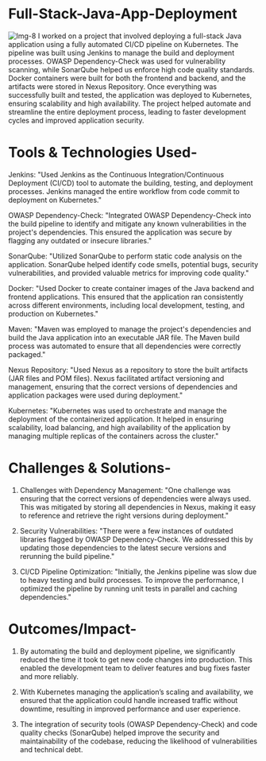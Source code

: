 # Full-Stack-Java-App-Deployment
![Img-8](https://github.com/user-attachments/assets/29964a3b-faf9-4b56-8547-3a95b1a96ffd)
I worked on a project that involved deploying a full-stack Java application using a fully automated CI/CD pipeline on Kubernetes. The pipeline was built using Jenkins to manage the build and deployment processes. OWASP Dependency-Check was used for vulnerability scanning, while SonarQube helped us enforce high code quality standards. Docker containers were built for both the frontend and backend, and the artifacts were stored in Nexus Repository. Once everything was successfully built and tested, the application was deployed to Kubernetes, ensuring scalability and high availability. The project helped automate and streamline the entire deployment process, leading to faster development cycles and improved application security.

# Tools & Technologies Used-

Jenkins: "Used Jenkins as the Continuous Integration/Continuous Deployment (CI/CD) tool to automate the building, testing, and deployment processes. Jenkins managed the entire workflow from code commit to deployment on Kubernetes."

OWASP Dependency-Check: "Integrated OWASP Dependency-Check into the build pipeline to identify and mitigate any known vulnerabilities in the project's dependencies. This ensured the application was secure by flagging any outdated or insecure libraries."

SonarQube: "Utilized SonarQube to perform static code analysis on the application. SonarQube helped identify code smells, potential bugs, security vulnerabilities, and provided valuable metrics for improving code quality."

Docker: "Used Docker to create container images of the Java backend and frontend applications. This ensured that the application ran consistently across different environments, including local development, testing, and production on Kubernetes."

Maven: "Maven was employed to manage the project's dependencies and build the Java application into an executable JAR file. The Maven build process was automated to ensure that all dependencies were correctly packaged."

Nexus Repository: "Used Nexus as a repository to store the built artifacts (JAR files and POM files). Nexus facilitated artifact versioning and management, ensuring that the correct versions of dependencies and application packages were used during deployment."

Kubernetes: "Kubernetes was used to orchestrate and manage the deployment of the containerized application. It helped in ensuring scalability, load balancing, and high availability of the application by managing multiple replicas of the containers across the cluster."

# Challenges & Solutions-

1. Challenges with Dependency Management: "One challenge was ensuring that the correct versions of dependencies were always used. This was mitigated by storing all dependencies in Nexus, making it easy to reference and retrieve the right versions during deployment."

2. Security Vulnerabilities: "There were a few instances of outdated libraries flagged by OWASP Dependency-Check. We addressed this by updating those dependencies to the latest secure versions and rerunning the build pipeline."

3. CI/CD Pipeline Optimization: "Initially, the Jenkins pipeline was slow due to heavy testing and build processes. To improve the performance, I optimized the pipeline by running unit tests in parallel and caching dependencies."

# Outcomes/Impact-
1. By automating the build and deployment pipeline, we significantly reduced the time it took to get new code changes into production. This enabled the development team to deliver features and bug fixes faster and more reliably.

2. With Kubernetes managing the application’s scaling and availability, we ensured that the application could handle increased traffic without downtime, resulting in improved performance and user experience.

3. The integration of security tools (OWASP Dependency-Check) and code quality checks (SonarQube) helped improve the security and maintainability of the codebase, reducing the likelihood of vulnerabilities and technical debt.



